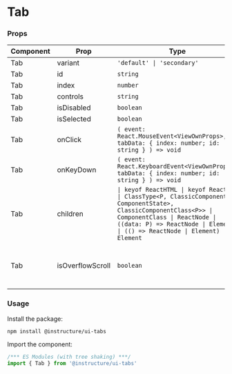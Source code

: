 # Tab



### Props

| Component | Prop | Type | Required | Default | Description |
|-----------|------|------|----------|---------|-------------|
| Tab | variant | `'default' \| 'secondary'` | No | `'default'` |  |
| Tab | id | `string` | Yes | - |  |
| Tab | index | `number` | Yes | - |  |
| Tab | controls | `string` | Yes | - |  |
| Tab | isDisabled | `boolean` | No | `false` |  |
| Tab | isSelected | `boolean` | No | `false` |  |
| Tab | onClick | `( event: React.MouseEvent<ViewOwnProps>, tabData: { index: number; id: string } ) => void` | No | - |  |
| Tab | onKeyDown | `( event: React.KeyboardEvent<ViewOwnProps>, tabData: { index: number; id: string } ) => void` | No | - |  |
| Tab | children | `\| keyof ReactHTML \| keyof ReactSVG \| ClassType<P, ClassicComponent<P, ComponentState>, ClassicComponentClass<P>> \| ComponentClass \| ReactNode \| ((data: P) => ReactNode \| Element) \| (() => ReactNode \| Element) \| Element` | No | - |  |
| Tab | isOverflowScroll | `boolean` | No | - | Whether tabOverflow prop in Tabs is set to 'scroll'. |

### Usage

Install the package:

```shell
npm install @instructure/ui-tabs
```

Import the component:

```javascript
/*** ES Modules (with tree shaking) ***/
import { Tab } from '@instructure/ui-tabs'
```

